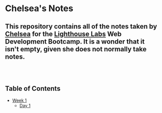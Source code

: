# Chelsea's Notes

## This repository contains all of the notes taken by [Chelsea](https://github.com/sachieko) for the [Lighthouse Labs](https://www.lighthouselabs.ca) Web Development Bootcamp. It is a wonder that it isn't empty, given she does not normally take notes.

<br>
<br>

## Table of Contents

* [Week 1](/Week_1)
  * [Day 1](/Week_1/Day_1)
